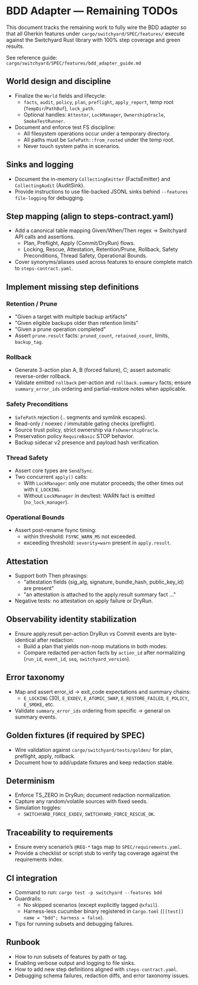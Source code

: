 # BDD Adapter — Remaining TODOs

This document tracks the remaining work to fully wire the BDD adapter so that all Gherkin features under `cargo/switchyard/SPEC/features/` execute against the Switchyard Rust library with 100% step coverage and green results.

See reference guide: `cargo/switchyard/SPEC/features/bdd_adapter_guide.md`

## World design and discipline

- Finalize the `World` fields and lifecycle:
  - `facts`, `audit`, `policy`, `plan`, `preflight`, `apply_report`, temp root (`TempDir`/`PathBuf`), `lock_path`.
  - Optional handles: `Attestor`, `LockManager`, `OwnershipOracle`, `SmokeTestRunner`.
- Document and enforce test FS discipline:
  - All filesystem operations occur under a temporary directory.
  - All paths must be `SafePath::from_rooted` under the temp root.
  - Never touch system paths in scenarios.

## Sinks and logging

- Document the in-memory `CollectingEmitter` (FactsEmitter) and `CollectingAudit` (AuditSink).
- Provide instructions to use file-backed JSONL sinks behind `--features file-logging` for debugging.

## Step mapping (align to steps-contract.yaml)

- Add a canonical table mapping Given/When/Then regex → Switchyard API calls and assertions.
  - Plan, Preflight, Apply (Commit/DryRun) flows.
  - Locking, Rescue, Attestation, Retention/Prune, Rollback, Safety Preconditions, Thread Safety, Operational Bounds.
- Cover synonyms/aliases used across features to ensure complete match to `steps-contract.yaml`.

## Implement missing step definitions

### Retention / Prune

- "Given a target with multiple backup artifacts"
- "Given eligible backups older than retention limits"
- "Given a prune operation completed"
- Assert `prune.result` facts: `pruned_count`, `retained_count`, limits, `backup_tag`.

### Rollback

- Generate 3-action plan A, B (forced failure), C; assert automatic reverse-order rollback.
- Validate emitted `rollback` per-action and `rollback.summary` facts; ensure `summary_error_ids` ordering and partial-restore notes when applicable.

### Safety Preconditions

- `SafePath` rejection (.. segments and symlink escapes).
- Read-only / noexec / immutable gating checks (preflight).
- Source trust policy, strict ownership via `FsOwnershipOracle`.
- Preservation policy `RequireBasic` STOP behavior.
- Backup sidecar v2 presence and payload hash verification.

### Thread Safety

- Assert core types are `Send`/`Sync`.
- Two concurrent `apply()` calls:
  - With `LockManager`: only one mutator proceeds; the other times out with `E_LOCKING`.
  - Without `LockManager` in dev/test: WARN fact is emitted (`no_lock_manager`).

### Operational Bounds

- Assert post-rename fsync timing:
  - within threshold: `FSYNC_WARN_MS` not exceeded.
  - exceeding threshold: `severity=warn` present in `apply.result`.

## Attestation

- Support both Then phrasings:
  - "attestation fields (sig_alg, signature, bundle_hash, public_key_id) are present"
  - "an attestation is attached to the apply.result summary fact …"
- Negative tests: no attestation on apply failure or DryRun.

## Observability identity stabilization

- Ensure apply.result per-action DryRun vs Commit events are byte-identical after redaction:
  - Build a plan that yields non-noop mutations in both modes.
  - Compare redacted per-action facts by `action_id` after normalizing (`run_id`, `event_id`, `seq`, `switchyard_version`).

## Error taxonomy

- Map and assert error_id → exit_code expectations and summary chains:
  - `E_LOCKING` (30), `E_EXDEV`, `E_ATOMIC_SWAP`, `E_RESTORE_FAILED`, `E_POLICY`, `E_SMOKE`, etc.
- Validate `summary_error_ids` ordering from specific → general on summary events.

## Golden fixtures (if required by SPEC)

- Wire validation against `cargo/switchyard/tests/golden/` for plan, preflight, apply, rollback.
- Document how to add/update fixtures and keep redaction stable.

## Determinism

- Enforce TS_ZERO in DryRun; document redaction normalization.
- Capture any random/volatile sources with fixed seeds.
- Simulation toggles:
  - `SWITCHYARD_FORCE_EXDEV`, `SWITCHYARD_FORCE_RESCUE_OK`.

## Traceability to requirements

- Ensure every scenario’s `@REQ-*` tags map to `SPEC/requirements.yaml`.
- Provide a checklist or script stub to verify tag coverage against the requirements index.

## CI integration

- Command to run: `cargo test -p switchyard --features bdd`
- Guardrails:
  - No skipped scenarios (except explicitly tagged `@xfail`).
  - Harness-less cucumber binary registered in `Cargo.toml` (`[[test]] name = "bdd"; harness = false`).
- Tips for running subsets and debugging failures.

## Runbook

- How to run subsets of features by path or tag.
- Enabling verbose output and logging to file sinks.
- How to add new step definitions aligned with `steps-contract.yaml`.
- Debugging schema failures, redaction diffs, and error taxonomy issues.
